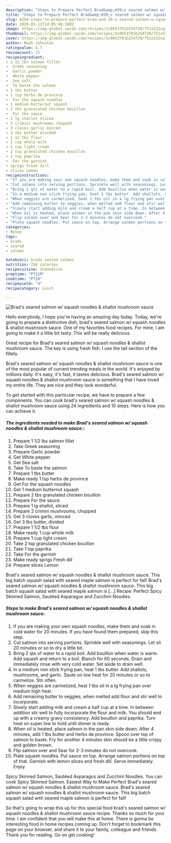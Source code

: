 ```yaml
---
description: "Steps to Prepare Perfect Brad&amp;#39;s seared salmon w/ squash noodles &amp;amp; shallot mushroom sauce"
title: "Steps to Prepare Perfect Brad&amp;#39;s seared salmon w/ squash noodles &amp;amp; shallot mushroom sauce"
slug: 6294-steps-to-prepare-perfect-brad-and-39-s-seared-salmon-w-squash-noodles-and-amp-shallot-mushroom-sauce
date: 2020-03-11T14:05:40.580Z
image: https://img-global.cpcdn.com/recipes/1c0653701b254720/751x532cq70/brads-seared-salmon-w-squash-noodles-shallot-mushroom-sauce-recipe-main-photo.jpg
thumbnail: https://img-global.cpcdn.com/recipes/1c0653701b254720/751x532cq70/brads-seared-salmon-w-squash-noodles-shallot-mushroom-sauce-recipe-main-photo.jpg
cover: https://img-global.cpcdn.com/recipes/1c0653701b254720/751x532cq70/brads-seared-salmon-w-squash-noodles-shallot-mushroom-sauce-recipe-main-photo.jpg
author: Noah Johnston
ratingvalue: 4.7
reviewcount: 15
recipeingredient:
- 1 12 lbs salmon fillet
-  Greek seasoning
-  Garlic powder
-  White pepper
-  Sea salt
-  To baste the salmon
- 1 tbs butter
- 1 tsp herbs de province
-  For the squash noodles
- 1 medium butternut squash
- 2 tbs granulated chicken bouillon
-  For the sauce
- 1 lg shallot sliced
- 2 crimini mushrooms chopped
- 3 cloves garlic minced
- 3 tbs butter divided
- 1 12 tbs flour
- 1 cup whole milk
- 1 cup light cream
- 2 tsp granulated chicken bouillon
- 1 tsp paprika
-  For the garnish
- sprigs Fresh dill
- slices Lemon
recipeinstructions:
- "If you are making your own squash noodles, make them and soak in cold water for 20 minutes. If you have found them prepared, skip this step."
- "Cut salmon into serving portions. Sprinkle well with seasonings. Let sit 20 minutes or so to dry a little bit."
- "Bring 2 qts of water to a rapid boil. Add bouillon when water is warm. Add squash and return to a boil. Blanch for 60 seconds. Drain and immediately rinse with very cold water. Set aside to drain well."
- "In a medium non stick frying pan, heat 1 tbs butter. Add shallots, mushrooms, and garlic. Saute on low heat for 20 minutes or so to carmelize. Stir often."
- "When veggies are carmelized, heat 1 tbs oil in a lg frying pan over medium high heat."
- "Add remaining butter to veggies, when melted add flour and stir well to incorporate."
- "Slowly start adding milk and cream a half cup at a time. In between addition stir well to fully incorporate the flour and milk. You should end up with a creamy gravy consistency. Add bouillon and paprika. Turn heat on super low to hold until dinner is ready."
- "When oil is heated, place salmon in the pan skin side down. After 4 minutes, add 1 tbs butter and herbs de province. Spoon over top of salmon to baste. Fry for another 4 minutes skin should be a little crispy and golden brown."
- "Flip salmon over and Sear for 2-3 minutes do not overcook."
- "Plate squash noodles. Put sauce on top. Arrange salmon portions on top of that. Garnish with lemon slices and fresh dill. Serve immediately. Enjoy."
categories:
- Resep
tags:
- brads
- seared
- salmon

katakunci: brads seared salmon
nutrition: 256 calories
recipecuisine: Indonesian
preptime: "PT21M"
cooktime: "PT1H"
recipeyield: "4"
recipecategory: Lunch

---
```



![Brad&#39;s seared salmon w/ squash noodles &amp; shallot mushroom sauce](https://img-global.cpcdn.com/recipes/1c0653701b254720/751x532cq70/brads-seared-salmon-w-squash-noodles-shallot-mushroom-sauce-recipe-main-photo.jpg)

Hello everybody, I hope you're having an amazing day today. Today, we're going to prepare a distinctive dish, brad&#39;s seared salmon w/ squash noodles &amp; shallot mushroom sauce. One of my favorites food recipes. For mine, I am going to make it a little bit tasty. This will be really delicious.

Great recipe for Brad&#39;s seared salmon w/ squash noodles &amp; shallot mushroom sauce. The key is using fresh fish. I use the tail section of the fillets.

Brad&#39;s seared salmon w/ squash noodles &amp; shallot mushroom sauce is one of the most popular of current trending meals in the world. It's enjoyed by millions daily. It's easy, it's fast, it tastes delicious. Brad&#39;s seared salmon w/ squash noodles &amp; shallot mushroom sauce is something that I have loved my entire life. They are nice and they look wonderful.


To get started with this particular recipe, we have to prepare a few components. You can cook brad&#39;s seared salmon w/ squash noodles &amp; shallot mushroom sauce using 24 ingredients and 10 steps. Here is how you can achieve it.

##### The ingredients needed to make Brad&#39;s seared salmon w/ squash noodles &amp; shallot mushroom sauce::

1. Prepare 1 1/2 lbs salmon fillet
1. Take  Greek seasoning
1. Prepare  Garlic powder
1. Get  White pepper
1. Get  Sea salt
1. Take  To baste the salmon
1. Prepare 1 tbs butter
1. Make ready 1 tsp herbs de province
1. Get  For the squash noodles
1. Get 1 medium butternut squash
1. Prepare 2 tbs granulated chicken bouillon
1. Prepare  For the sauce
1. Prepare 1 lg shallot, sliced
1. Prepare 2 crimini mushrooms, chopped
1. Get 3 cloves garlic, minced
1. Get 3 tbs butter, divided
1. Prepare 1 1/2 tbs flour
1. Make ready 1 cup whole milk
1. Prepare 1 cup light cream
1. Take 2 tsp granulated chicken bouillon
1. Take 1 tsp paprika
1. Take  For the garnish
1. Make ready sprigs Fresh dill
1. Prepare slices Lemon


Brad&#39;s seared salmon w/ squash noodles &amp; shallot mushroom sauce. This big batch squash salad with seared maple salmon is perfect for fall! Brad&#39;s seared salmon w/ squash noodles &amp; shallot mushroom sauce. This big batch squash salad with seared maple salmon is […] Recipe: Perfect Spicy Skinned Salmon, Sautéed Asparagus and Zucchini Noodles. 

##### Steps to make Brad&#39;s seared salmon w/ squash noodles &amp; shallot mushroom sauce:

1. If you are making your own squash noodles, make them and soak in cold water for 20 minutes. If you have found them prepared, skip this step.
1. Cut salmon into serving portions. Sprinkle well with seasonings. Let sit 20 minutes or so to dry a little bit.
1. Bring 2 qts of water to a rapid boil. Add bouillon when water is warm. Add squash and return to a boil. Blanch for 60 seconds. Drain and immediately rinse with very cold water. Set aside to drain well.
1. In a medium non stick frying pan, heat 1 tbs butter. Add shallots, mushrooms, and garlic. Saute on low heat for 20 minutes or so to carmelize. Stir often.
1. When veggies are carmelized, heat 1 tbs oil in a lg frying pan over medium high heat.
1. Add remaining butter to veggies, when melted add flour and stir well to incorporate.
1. Slowly start adding milk and cream a half cup at a time. In between addition stir well to fully incorporate the flour and milk. You should end up with a creamy gravy consistency. Add bouillon and paprika. Turn heat on super low to hold until dinner is ready.
1. When oil is heated, place salmon in the pan skin side down. After 4 minutes, add 1 tbs butter and herbs de province. Spoon over top of salmon to baste. Fry for another 4 minutes skin should be a little crispy and golden brown.
1. Flip salmon over and Sear for 2-3 minutes do not overcook.
1. Plate squash noodles. Put sauce on top. Arrange salmon portions on top of that. Garnish with lemon slices and fresh dill. Serve immediately. Enjoy.


Spicy Skinned Salmon, Sautéed Asparagus and Zucchini Noodles. You can cook Spicy Skinned Salmon. Easiest Way to Make Perfect Brad&#39;s seared salmon w/ squash noodles &amp; shallot mushroom sauce. Brad&#39;s seared salmon w/ squash noodles &amp; shallot mushroom sauce. This big batch squash salad with seared maple salmon is perfect for fall! 

So that's going to wrap this up for this special food brad&#39;s seared salmon w/ squash noodles &amp; shallot mushroom sauce recipe. Thanks so much for your time. I am confident that you will make this at home. There is gonna be interesting food in home recipes coming up. Don't forget to bookmark this page on your browser, and share it to your family, colleague and friends. Thank you for reading. Go on get cooking!
